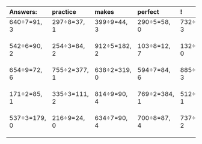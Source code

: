 | Answers: | practice | makes | perfect | ! |
| :--- | :--- | :--- | :--- | :--- |
| 640÷7=91, 3 | 297÷8=37, 1 | 399÷9=44, 3 | 290÷5=58, 0 | 732÷9=81, 3 | 
|   |   |   |   |   | 
|   |   |   |   |   | 
|   |   |   |   |   | 
| 542÷6=90, 2 | 254÷3=84, 2 | 912÷5=182, 2 | 103÷8=12, 7 | 132÷3=44, 0 | 
|   |   |   |   |   | 
|   |   |   |   |   | 
|   |   |   |   |   | 
| 654÷9=72, 6 | 755÷2=377, 1 | 638÷2=319, 0 | 594÷7=84, 6 | 885÷7=126, 3 | 
|   |   |   |   |   | 
|   |   |   |   |   | 
|   |   |   |   |   | 
| 171÷2=85, 1 | 335÷3=111, 2 | 814÷9=90, 4 | 769÷2=384, 1 | 512÷7=73, 1 | 
|   |   |   |   |   | 
|   |   |   |   |   | 
|   |   |   |   |   | 
| 537÷3=179, 0 | 216÷9=24, 0 | 634÷7=90, 4 | 700÷8=87, 4 | 737÷7=105, 2 | 
|   |   |   |   |   | 
|   |   |   |   |   | 
|   |   |   |   |   | 
